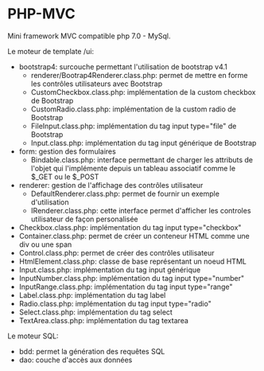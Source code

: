 # PHP-MVC
Mini framework MVC compatible php 7.0 - MySql. 

Le moteur de template /ui:
- bootstrap4: surcouche permettant l'utilisation de bootstrap v4.1
  - renderer/Bootrap4Renderer.class.php: permet de mettre en forme les contrôles utilisateurs avec Bootstrap
  - CustomCheckbox.class.php: implémentation de la custom checkbox de Bootstrap
  - CustomRadio.class.php: implémentation de la custom radio de Bootstrap
  - FileInput.class.php: implémentation du tag input type="file" de Bootstrap
  - Input.class.php: implémentation du tag input générique de Bootstrap
- form: gestion des formulaires
  - Bindable.class.php: interface permettant de charger les attributs de l'objet qui l'implémente depuis un tableau associatif comme le $_GET ou le $_POST
- renderer: gestion de l'affichage des contrôles utilisateur
  - DefaultRenderer.class.php: permet de fournir un exemple d'utilisation
  - IRenderer.class.php: cette interface permet d'afficher les controles utilisateur de façon personalisée
- Checkbox.class.php: implémentation du tag input type="checkbox"
- Container.class.php: permet de créer un conteneur HTML comme une div ou une span
- Control.class.php: permet de créer des contrôles utilisateur
- HtmlElement.class.php: classe de base représentant un noeud HTML
- Input.class.php: implémentation du tag input générique
- InputNumber.class.php: implémentation du tag input type="number"
- InputRange.class.php: implémentation du tag input type="range"
- Label.class.php: implémentation du tag label
- Radio.class.php: implémentation du tag input type="radio"
- Select.class.php: implémentation du tag select
- TextArea.class.php: implémentation du tag textarea

Le moteur SQL:
- bdd: permet la génération des requêtes SQL
- dao: couche d'accès aux données
